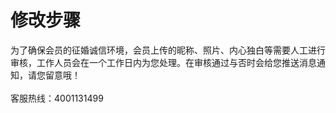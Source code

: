 # 修改步骤
为了确保会员的征婚诚信环境，会员上传的昵称、照片、内心独白等需要人工进行审核，工作人员会在一个工作日内为您处理。在审核通过与否时会给您推送消息通知，请您留意哦！<br>  
客服热线：4001131499
